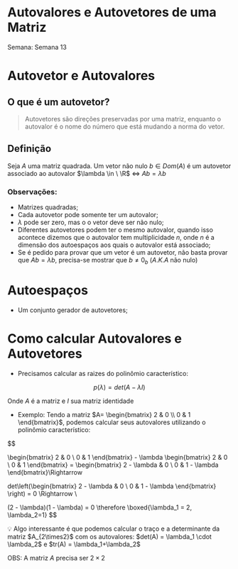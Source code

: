 # Autovalores e Autovetores de uma Matriz

Semana: Semana 13

# Autovetor e Autovalores

## O que é um autovetor?

> Autovetores são direções preservadas por uma matriz, enquanto o autovalor é o nome do número que está mudando a norma do vetor.
> 

## Definição

Seja $A$ uma matriz quadrada. Um vetor não nulo $b \in Dom(A)$  é um autovetor associado ao autovalor $\lambda \in \ \R$ $\iff$ $Ab = \lambda b$

### Observações:

- Matrizes quadradas;
- Cada autovetor pode somente ter um autovalor;
- $\lambda$ pode ser zero, mas o o vetor deve ser não nulo;
- Diferentes autovetores podem ter o mesmo autovalor, quando isso acontece dizemos que o autovalor tem multiplicidade $n$, onde $n$ é a dimensão dos autoespaços aos quais o autovalor está associado;
- Se é pedido para provar que um vetor é um autovetor, não basta provar que $Ab = \lambda b$, precisa-se mostrar que $b \neq 0_b$ ($A.K.A$ não nulo)

# Autoespaços

- Um conjunto gerador de autovetores;

# Como calcular Autovalores e Autovetores

- Precisamos calcular as raizes do polinômio característico:

$$
p(\lambda) = det(A - \lambda I)
$$

Onde $A$ é a matriz e $I$ sua matriz identidade

- Exemplo: Tendo a matriz $A=
\begin{bmatrix}
2 & 0 \\
0 & 1
\end{bmatrix}$, podemos calcular seus autovalores utilizando o polinômio característico:

$$

\begin{bmatrix}
2 & 0 \\ 
0 & 1
\end{bmatrix} - \lambda \begin{bmatrix}
2 & 0 \\ 
0 & 1
\end{bmatrix} = \begin{bmatrix}
2 - \lambda & 0 \\ 
0 & 1 - \lambda
\end{bmatrix}\Rightarrow  
 
det\left(\begin{bmatrix} 
2 - \lambda & 0 \\ 
0 & 1 - \lambda
\end{bmatrix} \right) = 0 \Rightarrow \\ 

(2 - \lambda)(1 - \lambda) = 0 \therefore \boxed{\lambda_1 = 2, \lambda_2=1}
$$

<aside>
💡 Algo interessante é que podemos calcular o traço e a determinante da matriz $A_{2\times2}$ com os autovalores: $det(A) = \lambda_1 \cdot \lambda_2$   e  $tr(A) = \lambda_1+\lambda_2$ 

OBS: A matriz $A$ precisa ser $2\times2$

</aside>